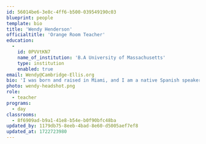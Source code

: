 ```yaml
---
id: 56014be6-3e8c-4ff6-b500-039549190c03
blueprint: people
template: bio
title: 'Wendy Henderson'
officialtitle: 'Orange Room Teacher'
education:
  -
    id: 0PVVtKN7
    name_of_institution: 'B.A University of Massachusetts'
    type: institution
    enabled: true
email: Wendy@Cambridge-Ellis.org
bio: 'I was born and raised in Miami, and I am a native Spanish speaker. I have been living in Cambridge for over two decades and currently reside with my husband, two alumni CES children, and my dog Archie. My inspiration and love for children began after having my own. I joined the CES staff to earn my early childhood teaching license and am very excited to return to the Orange Room. I enjoy running, skiing, biking, traveling, and spending time with family and friends.'
photo: wendy-headshot.png
role:
  - teacher
programs:
  - day
classrooms:
  - 8f6909ad-b9a1-41e8-b54e-b0f90bfc48ba
updated_by: 1179db75-8eeb-4bad-8e60-d5005aef7ef8
updated_at: 1722723980
---
```

